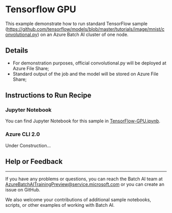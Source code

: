 # Tensorflow GPU

This example demonstrate how to run standard TensorFlow sample (https://github.com/tensorflow/models/blob/master/tutorials/image/mnist/convolutional.py) on an Azure Batch AI cluster of one node.

## Details

- For demonstration purposes, official convolutional.py will be deployed at Azure File Share;
- Standard output of the job and the model will be stored on Azure File Share;


## Instructions to Run Recipe

### Jupyter Notebook

You can find Jupyter Notebook for this sample in [TensorFlow-GPU.ipynb](./TensorFlow-GPU.ipynb).

### Azure CLI 2.0

Under Construction...


## Help or Feedback
--------------------
If you have any problems or questions, you can reach the Batch AI team at [AzureBatchAITrainingPreview@service.microsoft.com](mailto:AzureBatchAITrainingPreview@service.microsoft.com) or you can create an issue on GitHub.

We also welcome your contributions of additional sample notebooks, scripts, or other examples of working with Batch AI.
